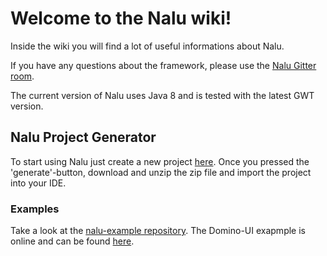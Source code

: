 # Welcome to the Nalu wiki!

Inside the wiki you will find a lot of useful informations about Nalu.

If you have any questions about the framework, please use the [Nalu Gitter room](https://gitter.im/NaluKit42/lobby).

The current version of Nalu uses Java 8 and is tested with the latest GWT version.

## Nalu Project Generator
To start using Nalu just create a new project [here](http://www.mvp4g.org/gwt-boot-starter-nalu/GwtBootStarterNalu.html). Once you pressed the 'generate'-button, download and unzip the zip file and import the project into your IDE.

### Examples
Take a look at the [nalu-example repository](https://github.com/nalukit/nalu-examples). The Domino-UI exapmple is online and can be found [here](http://www.mvp4g.org/NaluDominoSimpleApplication-1.0.0/index.html#search).


